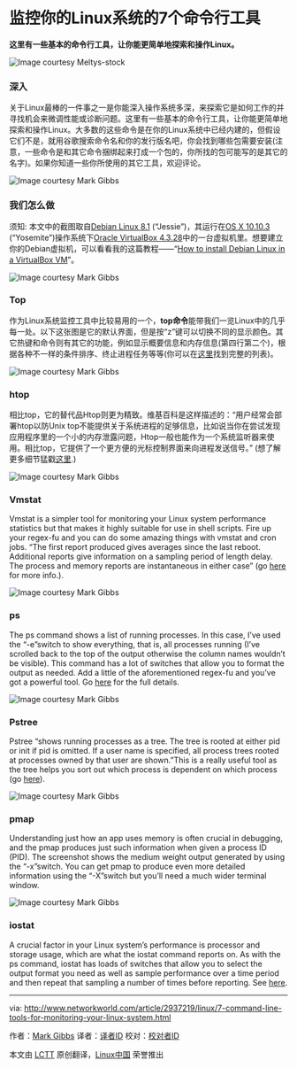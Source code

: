 监控你的Linux系统的7个命令行工具
================================================================================
**这里有一些基本的命令行工具，让你能更简单地探索和操作Linux。**

![Image courtesy Meltys-stock](http://images.techhive.com/images/article/2015/06/command-line-tools-monitoring-linux-system-1-100591899-orig.png)

### 深入 ###

关于Linux最棒的一件事之一是你能深入操作系统多深，来探索它是如何工作的并寻找机会来微调性能或诊断问题。这里有一些基本的命令行工具，让你能更简单地探索和操作Linux。大多数的这些命令是在你的Linux系统中已经内建的，但假设它们不是，就用谷歌搜索命令名和你的发行版名吧，你会找到哪些包需要安装(注意，一些命令是和其它命令捆绑起来打成一个包的，你所找的包可能写的是其它的名字)。如果你知道一些你所使用的其它工具，欢迎评论。

![Image courtesy Mark Gibbs](http://images.techhive.com/images/article/2015/06/command-line-tools-monitoring-linux-system-2-100591901-orig.png)

### 我们怎么做 ###

须知: 本文中的截图取自[Debian Linux 8.1][1] (“Jessie”)，其运行在[OS X 10.10.3][3] (“Yosemite”)操作系统下[Oracle VirtualBox 4.3.28][2]中的一台虚拟机里。想要建立你的Debian虚拟机，可以看看我的这篇教程——“[How to install Debian Linux in a VirtualBox VM][4]”。

![Image courtesy Mark Gibbs](http://images.techhive.com/images/article/2015/06/command-line-tools-monitoring-linux-system-3-100591902-orig.png)

### Top ###

作为Linux系统监控工具中比较易用的一个，**top命令**能带我们一览Linux中的几乎每一处。以下这张图是它的默认界面，但是按“z”键可以切换不同的显示颜色。其它热键和命令则有其它的功能，例如显示概要信息和内存信息(第四行第二个)，根据各种不一样的条件排序、终止进程任务等等(你可以在[这里][5]找到完整的列表)。

![Image courtesy Mark Gibbs](http://images.techhive.com/images/article/2015/06/command-line-tools-monitoring-linux-system-4-100591904-orig.png)

### htop ###

相比top，它的替代品Htop则更为精致。维基百科是这样描述的：“用户经常会部署htop以防Unix top不能提供关于系统进程的足够信息，比如说当你在尝试发现应用程序里的一个小的内存泄露问题，Htop一般也能作为一个系统监听器来使用。相比top，它提供了一个更方便的光标控制界面来向进程发送信号。” (想了解更多细节猛戳[这里][6].)

![Image courtesy Mark Gibbs](http://images.techhive.com/images/article/2015/06/command-line-tools-monitoring-linux-system-5-100591903-orig.png)

### Vmstat ###

Vmstat is a simpler tool for monitoring your Linux system performance statistics but that makes it highly suitable for use in shell scripts. Fire up your regex-fu and you can do some amazing things with vmstat and cron jobs. “The first report produced gives averages since the last reboot. Additional reports give information on a sampling period of length delay. The process and memory reports are instantaneous in either case” (go [here][7] for more info.).

![Image courtesy Mark Gibbs](http://images.techhive.com/images/article/2015/06/command-line-tools-monitoring-linux-system-6-100591905-orig.png)

### ps ###

The ps command shows a list of running processes. In this case, I’ve used the “-e”switch to show everything, that is, all processes running (I’ve scrolled back to the top of the output otherwise the column names wouldn’t be visible). This command has a lot of switches that allow you to format the output as needed. Add a little of the aforementioned regex-fu and you’ve got a powerful tool. Go [here][8] for the full details.

![Image courtesy Mark Gibbs](http://images.techhive.com/images/article/2015/06/command-line-tools-monitoring-linux-system-7-100591906-orig.png)

### Pstree ###

Pstree “shows running processes as a tree. The tree is rooted at either pid or init if pid is omitted. If a user name is specified, all process trees rooted at processes owned by that user are shown.”This is a really useful tool as the tree helps you sort out which process is dependent on which process (go [here][9]).

![Image courtesy Mark Gibbs](http://images.techhive.com/images/article/2015/06/command-line-tools-monitoring-linux-system-8-100591907-orig.png)

### pmap ###

Understanding just how an app uses memory is often crucial in debugging, and the pmap produces just such information when given a process ID (PID). The screenshot shows the medium weight output generated by using the “-x”switch. You can get pmap to produce even more detailed information using the “-X”switch but you’ll need a much wider terminal window.

![Image courtesy Mark Gibbs](http://images.techhive.com/images/article/2015/06/command-line-tools-monitoring-linux-system-9-100591900-orig.png)

### iostat ###

A crucial factor in your Linux system’s performance is processor and storage usage, which are what the iostat command reports on. As with the ps command, iostat has loads of switches that allow you to select the output format you need as well as sample performance over a time period and then repeat that sampling a number of times before reporting. See [here][10].

--------------------------------------------------------------------------------

via: http://www.networkworld.com/article/2937219/linux/7-command-line-tools-for-monitoring-your-linux-system.html

作者：[Mark Gibbs][a]
译者：[译者ID](https://github.com/译者ID)
校对：[校对者ID](https://github.com/校对者ID)

本文由 [LCTT](https://github.com/LCTT/TranslateProject) 原创翻译，[Linux中国](https://linux.cn/) 荣誉推出

[a]:http://www.networkworld.com/author/Mark-Gibbs/
[1]:https://www.debian.org/releases/stable/
[2]:https://www.virtualbox.org/
[3]:http://www.apple.com/osx/
[4]:http://www.networkworld.com/article/2937148/how-to-install-debian-linux-8-1-in-a-virtualbox-vm
[5]:http://linux.die.net/man/1/top
[6]:http://linux.die.net/man/1/htop
[7]:http://linuxcommand.org/man_pages/vmstat8.html
[8]:http://linux.die.net/man/1/ps
[9]:http://linux.die.net/man/1/pstree
[10]:http://linux.die.net/man/1/iostat
